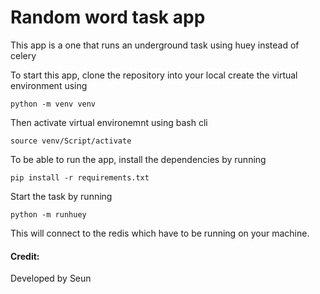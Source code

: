 <h1>Random word task app</h1>
<p>This app is a one that runs an underground task using huey instead of celery</p>
<p>To start this app, clone the repository into your local
create the virtual environment using </p>

```python -m venv venv```

<p>Then activate virtual environemnt using bash cli</p>

```source venv/Script/activate```

To be able to run the app, install the dependencies by running

```pip install -r requirements.txt```

<p>Start the task by running</p>

```python -m runhuey```

This will connect to the redis which have to be running on your machine.

<h4 align="left">Credit: </h4>
Developed by Seun
